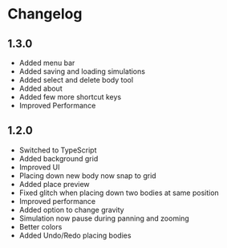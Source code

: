 # Changelog

## 1.3.0

- Added menu bar
- Added saving and loading simulations
- Added select and delete body tool
- Added about
- Added few more shortcut keys
- Improved Performance

## 1.2.0

- Switched to TypeScript
- Added background grid
- Improved UI
- Placing down new body now snap to grid
- Added place preview
- Fixed glitch when placing down two bodies at same position
- Improved performance
- Added option to change gravity
- Simulation now pause during panning and zooming
- Better colors
- Added Undo/Redo placing bodies
